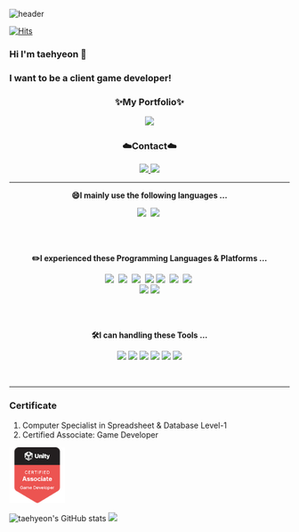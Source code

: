 ![header](https://capsule-render.vercel.app/api?color=gradient&customColorList=0,2,2,5,30&type=Waving&text=Take%20a%20Look💫&height=150&fontColor=FAFAFA&fontSize=50&fontAlignY=30)

[![Hits](https://hits.seeyoufarm.com/api/count/incr/badge.svg?url=https%3A%2F%2Fgithub.com%2Ftaehyeoon&count_bg=%2379C83D&title_bg=%23555555&icon=telegram.svg&icon_color=%23E7E7E7&title=hits&edge_flat=false)](https://hits.seeyoufarm.com)
### Hi I'm taehyeon 👋
### I want to be a client game developer!


<div align=center>
  <h3>✨My Portfolio✨</h3>
  <p>
    <a href="https://insidious-curler-f3b.notion.site/11fd63d6d7274fec803f2244f79447f8?pvs=4">
      <img src="https://img.shields.io/badge/포트폴리오-FFFFFF?style=flat&logo=notion&logoColor=black"/>
    </a>
  </p>


  <h3>☁️Contact☁️</h3>
<p>
  <a href="mailto:tedxpem@naver.com">
    <img src="https://img.shields.io/badge/mail-757575?style=flat&logo=Gmail&logoColor=white"/>
  </a>
  
  <a href="www.linkedin.com/in/taehyeonlee">
    <img src="https://img.shields.io/badge/Linkedin-FFFFFF?style=flat&logo=linkedin&logoColor=black"/>
  </a>
</p>
</div>

---
<p align="center"><b>😄I mainly use the following languages ...</b></p>
<p align="center">
  <img src="https://img.shields.io/badge/csharp-512BD4?style=flat&logo=csharp&logoColor=white"/></a>&nbsp
  <img src="https://img.shields.io/badge/C++-00599C?style=flat&logo=C%2B%2B&logoColor=white"/></a>&nbsp 
  </br>
</p>
</br>
</br>

<p align="center"><b>✏️I experienced these Programming Languages & Platforms ...</b></p>
<p align="center">
  <img src="https://img.shields.io/badge/C-A8B9CC?style=flat&logo=C&logoColor=white"/></a>&nbsp 
  <img src="https://img.shields.io/badge/C++-00599C?style=flat&logo=C%2B%2B&logoColor=white"/></a>&nbsp 
  <img src="https://img.shields.io/badge/csharp-512BD4?style=flat&logo=csharp&logoColor=white"/></a>&nbsp
  <img src="https://img.shields.io/badge/GLSL-FFFFFF?style=flat&logo=GLSL&logoColor=white">
  <img src="https://img.shields.io/badge/Java-007396?style=flat&logo=Java&logoColor=white"/></a>&nbsp 
  <img src="https://img.shields.io/badge/Python-3766AB?style=flat&logo=Python&logoColor=white"/></a>&nbsp 
  <img src="https://img.shields.io/badge/kotlin-7F52FF?style=flat&logo=kotlin&logoColor=white"/></a>&nbsp
  </br>
  <img src="https://img.shields.io/badge/firebase-FFCA28?style=flat&logo=firebase&logoColor=white">
  <img src="https://img.shields.io/badge/MySql-4479A1?style=flat&logo=mysql&logoColor=white">
  </br>
</p>
</br>
</br>
  
<p align="center"><b>🛠️I can handling these Tools ...</b></p>
<p align="center">
  <img src="https://img.shields.io/badge/Unity-FFFFFF?style=flat&logo=unity&logoColor=black"/>
  <img src="https://img.shields.io/badge/VSCODE-007ACC?style=flat&logo=visualstudiocode&logoColor=white"/>
  <img src="https://img.shields.io/badge/Rider-000000?style=flat&logo=rider&logoColor=white"/>
  <img src="https://img.shields.io/badge/Figma-F24E1E?style=flat&logo=figma&logoColor=white"/>
  <img src="https://img.shields.io/badge/Notion-FFFFFF?style=flat&logo=notion&logoColor=black"/>
  <img src="https://img.shields.io/badge/GitHub-181717?style=flat&logo=GitHub&logoColor=white"/>
</p>
</br>

---
### Certificate
1. Computer Specialist in Spreadsheet & Database Level-1
2. Certified Associate: Game Developer  
<img src="https://github.com/taehyeoon/taehyeoon/blob/main/unity-certified-associate-game-developer.png" width="100" height="100">  


![taehyeon's GitHub stats](https://github-readme-stats.vercel.app/api?username=taehyeoon&show_icons=true&theme=radical)
<img height=195 src="https://github-readme-stats.vercel.app/api/top-langs/?username=taehyeoon&layout=compact">  

<!-- ![header](https://capsule-render.vercel.app/api?type=waving&color=gradient&customColorList=0,2,2,5,30&height=150&section=footer) -->
